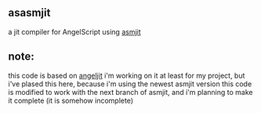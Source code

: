 ﻿asasmjit
------------------------------

a jit compiler for AngelScript using
[asmjit](http://github.com/asmjit/asmjit)

note:
------------------------
this code is based on
[angeljit](https://github.com/feliwir/angeljit/)
i'm working on it at least for my project, but i've plased this here, because i'm using the newest asmjit version
this code is modified to work with the next branch of asmjit, and i'm planning to make it complete (it is somehow incomplete)